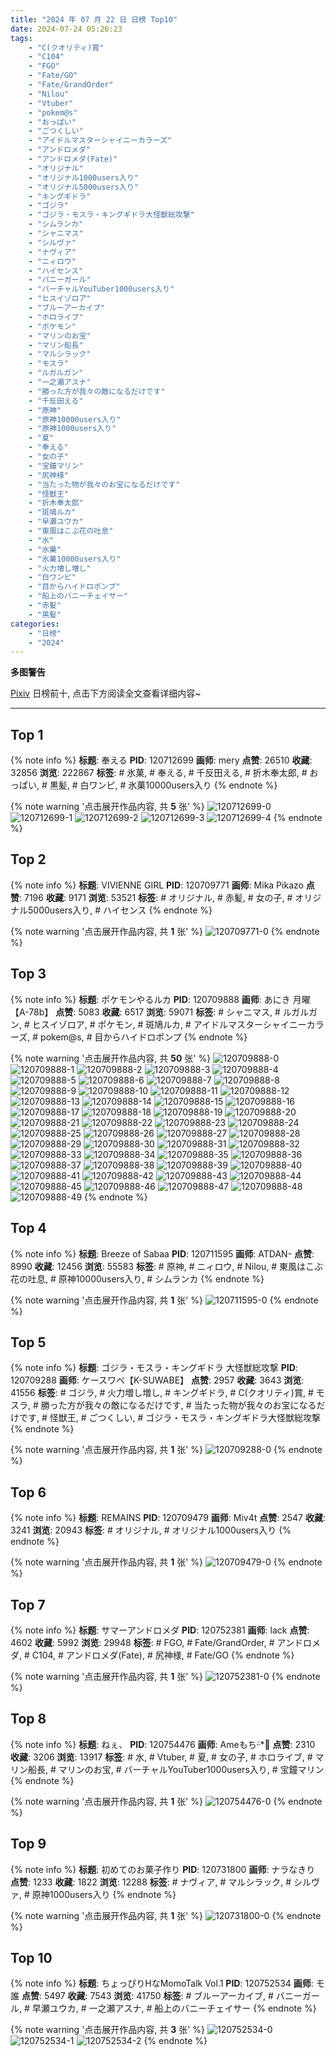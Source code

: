 ```yaml
---
title: "2024 年 07 月 22 日 日榜 Top10"
date: 2024-07-24 05:26:23
tags:
    - "C(クオリティ)賞"
    - "C104"
    - "FGO"
    - "Fate/GO"
    - "Fate/GrandOrder"
    - "Nilou"
    - "Vtuber"
    - "pokem@s"
    - "おっぱい"
    - "ごつくしい"
    - "アイドルマスターシャイニーカラーズ"
    - "アンドロメダ"
    - "アンドロメダ(Fate)"
    - "オリジナル"
    - "オリジナル1000users入り"
    - "オリジナル5000users入り"
    - "キングギドラ"
    - "ゴジラ"
    - "ゴジラ・モスラ・キングギドラ大怪獣総攻撃"
    - "シムランカ"
    - "シャニマス"
    - "シルヴァ"
    - "ナヴィア"
    - "ニィロウ"
    - "ハイセンス"
    - "バニーガール"
    - "バーチャルYouTuber1000users入り"
    - "ヒスイゾロア"
    - "ブルーアーカイブ"
    - "ホロライブ"
    - "ポケモン"
    - "マリンのお宝"
    - "マリン船長"
    - "マルシラック"
    - "モスラ"
    - "ルガルガン"
    - "一之瀬アスナ"
    - "勝った方が我々の敵になるだけです"
    - "千反田える"
    - "原神"
    - "原神10000users入り"
    - "原神1000users入り"
    - "夏"
    - "奉える"
    - "女の子"
    - "宝鐘マリン"
    - "尻神様"
    - "当たった物が我々のお宝になるだけです"
    - "怪獣王"
    - "折木奉太郎"
    - "斑鳩ルカ"
    - "早瀬ユウカ"
    - "東風はこぶ花の吐息"
    - "水"
    - "氷菓"
    - "氷菓10000users入り"
    - "火力増し増し"
    - "白ワンピ"
    - "目からハイドロポンプ"
    - "船上のバニーチェイサー"
    - "赤髪"
    - "黒髪"
categories:
    - "日榜"
    - "2024"
---
```


<i class="fa fa-triangle-exclamation"></i>**多图警告**<i class="fa fa-triangle-exclamation"></i>

[Pixiv](https://www.pixiv.net/) 日榜前十, 点击下方阅读全文查看详细内容~

<!-- more -->

---

## Top 1

{% note info %}
**标题**: 奉える
**PID**: 120712699 **画师**: mery
**点赞**: 26510 **收藏**: 32856 **浏览**: 222867
**标签**: # 氷菓, # 奉える, # 千反田える, # 折木奉太郎, # おっぱい, # 黒髪, # 白ワンピ, # 氷菓10000users入り
{% endnote %}

{% note warning '点击展开作品内容, 共 **5** 张' %}
![120712699-0](https://i.pixiv.re/img-original/img/2024/07/21/01/53/54/120712699_p0.png)
![120712699-1](https://i.pixiv.re/img-original/img/2024/07/21/01/53/54/120712699_p1.png)
![120712699-2](https://i.pixiv.re/img-original/img/2024/07/21/01/53/54/120712699_p2.png)
![120712699-3](https://i.pixiv.re/img-original/img/2024/07/21/01/53/54/120712699_p3.png)
![120712699-4](https://i.pixiv.re/img-original/img/2024/07/21/01/53/54/120712699_p4.png)
{% endnote %}

## Top 2

{% note info %}
**标题**: VIVIENNE GIRL
**PID**: 120709771 **画师**: Mika Pikazo
**点赞**: 7196 **收藏**: 9171 **浏览**: 53521
**标签**: # オリジナル, # 赤髪, # 女の子, # オリジナル5000users入り, # ハイセンス
{% endnote %}

{% note warning '点击展开作品内容, 共 **1** 张' %}
![120709771-0](https://i.pixiv.re/img-original/img/2024/07/21/00/07/30/120709771_p0.png)
{% endnote %}

## Top 3

{% note info %}
**标题**: ポケモンやるルカ
**PID**: 120709888 **画师**: あにき 月曜【A-78b】
**点赞**: 5083 **收藏**: 6517 **浏览**: 59071
**标签**: # シャニマス, # ルガルガン, # ヒスイゾロア, # ポケモン, # 斑鳩ルカ, # アイドルマスターシャイニーカラーズ, # pokem@s, # 目からハイドロポンプ
{% endnote %}

{% note warning '点击展开作品内容, 共 **50** 张' %}
![120709888-0](https://i.pixiv.re/img-original/img/2024/07/21/00/09/53/120709888_p0.jpg)
![120709888-1](https://i.pixiv.re/img-original/img/2024/07/21/00/09/53/120709888_p1.jpg)
![120709888-2](https://i.pixiv.re/img-original/img/2024/07/21/00/09/53/120709888_p2.jpg)
![120709888-3](https://i.pixiv.re/img-original/img/2024/07/21/00/09/53/120709888_p3.jpg)
![120709888-4](https://i.pixiv.re/img-original/img/2024/07/21/00/09/53/120709888_p4.jpg)
![120709888-5](https://i.pixiv.re/img-original/img/2024/07/21/00/09/53/120709888_p5.jpg)
![120709888-6](https://i.pixiv.re/img-original/img/2024/07/21/00/09/53/120709888_p6.jpg)
![120709888-7](https://i.pixiv.re/img-original/img/2024/07/21/00/09/53/120709888_p7.jpg)
![120709888-8](https://i.pixiv.re/img-original/img/2024/07/21/00/09/53/120709888_p8.jpg)
![120709888-9](https://i.pixiv.re/img-original/img/2024/07/21/00/09/53/120709888_p9.jpg)
![120709888-10](https://i.pixiv.re/img-original/img/2024/07/21/00/09/53/120709888_p10.jpg)
![120709888-11](https://i.pixiv.re/img-original/img/2024/07/21/00/09/53/120709888_p11.jpg)
![120709888-12](https://i.pixiv.re/img-original/img/2024/07/21/00/09/53/120709888_p12.jpg)
![120709888-13](https://i.pixiv.re/img-original/img/2024/07/21/00/09/53/120709888_p13.jpg)
![120709888-14](https://i.pixiv.re/img-original/img/2024/07/21/00/09/53/120709888_p14.jpg)
![120709888-15](https://i.pixiv.re/img-original/img/2024/07/21/00/09/53/120709888_p15.jpg)
![120709888-16](https://i.pixiv.re/img-original/img/2024/07/21/00/09/53/120709888_p16.jpg)
![120709888-17](https://i.pixiv.re/img-original/img/2024/07/21/00/09/53/120709888_p17.jpg)
![120709888-18](https://i.pixiv.re/img-original/img/2024/07/21/00/09/53/120709888_p18.jpg)
![120709888-19](https://i.pixiv.re/img-original/img/2024/07/21/00/09/53/120709888_p19.jpg)
![120709888-20](https://i.pixiv.re/img-original/img/2024/07/21/00/09/53/120709888_p20.jpg)
![120709888-21](https://i.pixiv.re/img-original/img/2024/07/21/00/09/53/120709888_p21.jpg)
![120709888-22](https://i.pixiv.re/img-original/img/2024/07/21/00/09/53/120709888_p22.jpg)
![120709888-23](https://i.pixiv.re/img-original/img/2024/07/21/00/09/53/120709888_p23.jpg)
![120709888-24](https://i.pixiv.re/img-original/img/2024/07/21/00/09/53/120709888_p24.jpg)
![120709888-25](https://i.pixiv.re/img-original/img/2024/07/21/00/09/53/120709888_p25.jpg)
![120709888-26](https://i.pixiv.re/img-original/img/2024/07/21/00/09/53/120709888_p26.jpg)
![120709888-27](https://i.pixiv.re/img-original/img/2024/07/21/00/09/53/120709888_p27.jpg)
![120709888-28](https://i.pixiv.re/img-original/img/2024/07/21/00/09/53/120709888_p28.jpg)
![120709888-29](https://i.pixiv.re/img-original/img/2024/07/21/00/09/53/120709888_p29.jpg)
![120709888-30](https://i.pixiv.re/img-original/img/2024/07/21/00/09/53/120709888_p30.jpg)
![120709888-31](https://i.pixiv.re/img-original/img/2024/07/21/00/09/53/120709888_p31.jpg)
![120709888-32](https://i.pixiv.re/img-original/img/2024/07/21/00/09/53/120709888_p32.jpg)
![120709888-33](https://i.pixiv.re/img-original/img/2024/07/21/00/09/53/120709888_p33.jpg)
![120709888-34](https://i.pixiv.re/img-original/img/2024/07/21/00/09/53/120709888_p34.jpg)
![120709888-35](https://i.pixiv.re/img-original/img/2024/07/21/00/09/53/120709888_p35.jpg)
![120709888-36](https://i.pixiv.re/img-original/img/2024/07/21/00/09/53/120709888_p36.jpg)
![120709888-37](https://i.pixiv.re/img-original/img/2024/07/21/00/09/53/120709888_p37.jpg)
![120709888-38](https://i.pixiv.re/img-original/img/2024/07/21/00/09/53/120709888_p38.jpg)
![120709888-39](https://i.pixiv.re/img-original/img/2024/07/21/00/09/53/120709888_p39.jpg)
![120709888-40](https://i.pixiv.re/img-original/img/2024/07/21/00/09/53/120709888_p40.jpg)
![120709888-41](https://i.pixiv.re/img-original/img/2024/07/21/00/09/53/120709888_p41.jpg)
![120709888-42](https://i.pixiv.re/img-original/img/2024/07/21/00/09/53/120709888_p42.jpg)
![120709888-43](https://i.pixiv.re/img-original/img/2024/07/21/00/09/53/120709888_p43.jpg)
![120709888-44](https://i.pixiv.re/img-original/img/2024/07/21/00/09/53/120709888_p44.jpg)
![120709888-45](https://i.pixiv.re/img-original/img/2024/07/21/00/09/53/120709888_p45.jpg)
![120709888-46](https://i.pixiv.re/img-original/img/2024/07/21/00/09/53/120709888_p46.jpg)
![120709888-47](https://i.pixiv.re/img-original/img/2024/07/21/00/09/53/120709888_p47.jpg)
![120709888-48](https://i.pixiv.re/img-original/img/2024/07/21/00/09/53/120709888_p48.jpg)
![120709888-49](https://i.pixiv.re/img-original/img/2024/07/21/00/09/53/120709888_p49.jpg)
{% endnote %}

## Top 4

{% note info %}
**标题**: Breeze of Sabaa
**PID**: 120711595 **画师**: ATDAN-
**点赞**: 8990 **收藏**: 12456 **浏览**: 55583
**标签**: # 原神, # ニィロウ, # Nilou, # 東風はこぶ花の吐息, # 原神10000users入り, # シムランカ
{% endnote %}

{% note warning '点击展开作品内容, 共 **1** 张' %}
![120711595-0](https://i.pixiv.re/img-original/img/2024/07/21/01/03/48/120711595_p0.png)
{% endnote %}

## Top 5

{% note info %}
**标题**: ゴジラ・モスラ・キングギドラ 大怪獣総攻撃
**PID**: 120709288 **画师**: ケースワベ【K-SUWABE】
**点赞**: 2957 **收藏**: 3643 **浏览**: 41556
**标签**: # ゴジラ, # 火力増し増し, # キングギドラ, # C(クオリティ)賞, # モスラ, # 勝った方が我々の敵になるだけです, # 当たった物が我々のお宝になるだけです, # 怪獣王, # ごつくしい, # ゴジラ・モスラ・キングギドラ大怪獣総攻撃
{% endnote %}

{% note warning '点击展开作品内容, 共 **1** 张' %}
![120709288-0](https://i.pixiv.re/img-original/img/2024/07/21/00/00/41/120709288_p0.jpg)
{% endnote %}

## Top 6

{% note info %}
**标题**: REMAINS
**PID**: 120709479 **画师**: Miv4t
**点赞**: 2547 **收藏**: 3241 **浏览**: 20943
**标签**: # オリジナル, # オリジナル1000users入り
{% endnote %}

{% note warning '点击展开作品内容, 共 **1** 张' %}
![120709479-0](https://i.pixiv.re/img-original/img/2024/07/21/00/02/04/120709479_p0.jpg)
{% endnote %}

## Top 7

{% note info %}
**标题**: サマーアンドロメダ
**PID**: 120752381 **画师**: lack
**点赞**: 4602 **收藏**: 5992 **浏览**: 29948
**标签**: # FGO, # Fate/GrandOrder, # アンドロメダ, # C104, # アンドロメダ(Fate), # 尻神様, # Fate/GO
{% endnote %}

{% note warning '点击展开作品内容, 共 **1** 张' %}
![120752381-0](https://i.pixiv.re/img-original/img/2024/07/22/00/00/37/120752381_p0.png)
{% endnote %}

## Top 8

{% note info %}
**标题**: ねぇ、
**PID**: 120754476 **画师**: Ameもちᵕ̈*🍭
**点赞**: 2310 **收藏**: 3206 **浏览**: 13917
**标签**: # 水, # Vtuber, # 夏, # 女の子, # ホロライブ, # マリン船長, # マリンのお宝, # バーチャルYouTuber1000users入り, # 宝鐘マリン
{% endnote %}

{% note warning '点击展开作品内容, 共 **1** 张' %}
![120754476-0](https://i.pixiv.re/img-original/img/2024/07/22/00/23/53/120754476_p0.jpg)
{% endnote %}

## Top 9

{% note info %}
**标题**: 初めてのお菓子作り
**PID**: 120731800 **画师**: ナラなきり
**点赞**: 1233 **收藏**: 1822 **浏览**: 12288
**标签**: # ナヴィア, # マルシラック, # シルヴァ, # 原神1000users入り
{% endnote %}

{% note warning '点击展开作品内容, 共 **1** 张' %}
![120731800-0](https://i.pixiv.re/img-original/img/2024/07/21/18/38/23/120731800_p0.png)
{% endnote %}

## Top 10

{% note info %}
**标题**: ちょっぴりHなMomoTalk Vol.1
**PID**: 120752534 **画师**: モ誰
**点赞**: 5497 **收藏**: 7543 **浏览**: 41750
**标签**: # ブルーアーカイブ, # バニーガール, # 早瀬ユウカ, # 一之瀬アスナ, # 船上のバニーチェイサー
{% endnote %}

{% note warning '点击展开作品内容, 共 **3** 张' %}
![120752534-0](https://i.pixiv.re/img-original/img/2024/07/22/00/01/21/120752534_p0.png)
![120752534-1](https://i.pixiv.re/img-original/img/2024/07/22/00/01/21/120752534_p1.png)
![120752534-2](https://i.pixiv.re/img-original/img/2024/07/22/00/01/21/120752534_p2.png)
{% endnote %}
